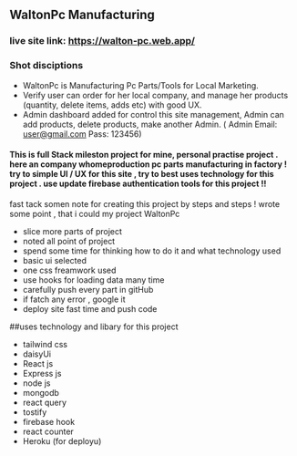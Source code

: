 
## WaltonPc Manufacturing

### live site link: https://walton-pc.web.app/


### Shot disciptions

*	WaltonPc is Manufacturing Pc Parts/Tools for Local Marketing.
*	Verify user can order for her local company, and manage her products (quantity, delete items, adds etc) with good UX.
*	Admin dashboard added for control this site management, Admin can add products, delete products, make another Admin. ( Admin Email: user@gmail.com Pass: 123456)



#### This is full Stack mileston project for mine, personal practise project . here an company whomeproduction pc parts manufacturing in factory ! try to simple UI / UX for this site , try to best uses technology for this project . use update firebase authentication tools for this project !!

fast tack somen note for creating this project by steps and steps ! wrote some point , that i could my project WaltonPc

* slice more parts of project
* noted all point of project 
* spend some time for thinking how to do it and what technology used
* basic ui selected 
* one css freamwork used 
* use hooks for loading data many time 
* carefully push every part in gitHub
* if fatch any error , google it 
* deploy site fast time and push code 

##uses technology and libary for this project 
* tailwind css 
* daisyUi
* React js
* Express js
* node js
* mongodb
* react query
* tostify
* firebase hook
* react counter
* Heroku (for deployu)
